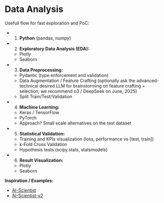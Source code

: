 # Data Analysis

Usefull flow for fast exploration and PoC:

- 1. **Python** (pandas, numpy)

- 2. **Exploratory Data Analysis (EDA):**
  - Plotly
  - Seaborn

- 3. **Data Preprocessing:**
  - Pydantic (type enforcement and validation)
  - Data Augmentation / Feature Crafting (optionally ask the advanced-technical desired LLM for brainstorming on feature crafting + selection; we recommend o3 / DeepSeek on June, 2025)
  - Split Train/Test/Validation

- 4. **Machine Learning:**
  - Keras / TensorFlow
  - PyTorch
  - Approach? Small scale alternatives on the test dataset

- 5. **Statistical Validation:**
  - Training and KPIs visualization (loss, performance vs [test, train])
  - k-Fold Cross Validation
  - Hypothesis tests (scipy.stats, statsmodels)

- 6. **Result Visualization:**
  - Plotly
  - Seaborn


**Inspiration / Examples:**

- [AI-Scientist](https://github.com/SakanaAI/AI-Scientist)
- [AI-Scientist-v2](https://github.com/SakanaAI/AI-Scientist-v2)
